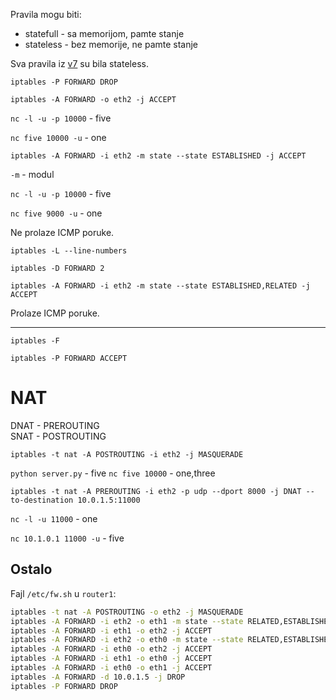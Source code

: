 Pravila mogu biti:
- statefull - sa memorijom, pamte stanje
- stateless - bez memorije, ne pamte stanje

Sva pravila iz [v7](../v7/v7.md) su bila stateless.

`iptables -P FORWARD DROP`

`iptables -A FORWARD -o eth2 -j ACCEPT`

`nc -l -u -p 10000` - five

`nc five 10000 -u` - one

`iptables -A FORWARD -i eth2 -m state --state ESTABLISHED -j ACCEPT`

`-m` - modul

`nc -l -u -p 10000` - five

`nc five 9000 -u` - one 

Ne prolaze ICMP poruke.

`iptables -L --line-numbers`

`iptables -D FORWARD 2`

`iptables -A FORWARD -i eth2 -m state --state ESTABLISHED,RELATED -j ACCEPT`

Prolaze ICMP poruke.

---

`iptables -F`

`iptables -P FORWARD ACCEPT`

# NAT

DNAT - PREROUTING \
SNAT - POSTROUTING

`iptables -t nat -A POSTROUTING -i eth2 -j MASQUERADE`

`python server.py` - five
`nc five 10000` - one,three

`iptables -t nat -A PREROUTING -i eth2 -p udp --dport 8000 -j DNAT --to-destination 10.0.1.5:11000`

`nc -l -u 11000` - one

`nc 10.1.0.1 11000 -u` - five


## Ostalo
Fajl `/etc/fw.sh` u `router1`:
``` bash
iptables -t nat -A POSTROUTING -o eth2 -j MASQUERADE
iptables -A FORWARD -i eth2 -o eth1 -m state --state RELATED,ESTABLISHED -j ACCEPT
iptables -A FORWARD -i eth1 -o eth2 -j ACCEPT
iptables -A FORWARD -i eth2 -o eth0 -m state --state RELATED,ESTABLISHED -j ACCEPT
iptables -A FORWARD -i eth0 -o eth2 -j ACCEPT
iptables -A FORWARD -i eth1 -o eth0 -j ACCEPT
iptables -A FORWARD -i eth0 -o eth1 -j ACCEPT
iptables -A FORWARD -d 10.0.1.5 -j DROP
iptables -P FORWARD DROP
```
